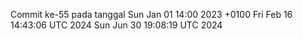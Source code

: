 Commit ke-55 pada tanggal Sun Jan 01 14:00 2023 +0100
Fri Feb 16 14:43:06 UTC 2024
Sun Jun 30 19:08:19 UTC 2024
